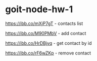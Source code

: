 # goit-node-hw-1

https://ibb.co/mXjP7gT - contacts list

https://ibb.co/M90PMbV - add contact

https://ibb.co/HrDBjyq - get contact by id

https://ibb.co/rF6wZKp - remove contact
